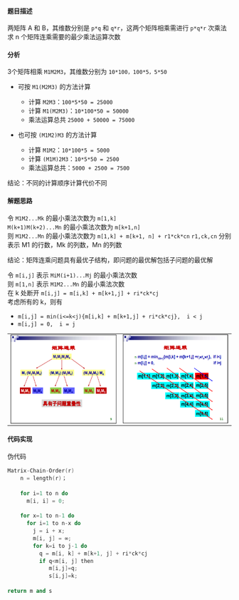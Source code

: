 #### 题目描述

两矩阵 A 和 B，其维数分别是 `p*q` 和 `q*r`，这两个矩阵相乘需进行 `p*q*r` 次乘法  
求 n 个矩阵连乘需要的最少乘法运算次数

#### 分析

3个矩阵相乘 `M1M2M3`，其维数分别为 `10*100，100*5，5*50`

- 可按 `M1(M2M3)` 的方法计算
	- 计算 `M2M3`：`100*5*50 = 25000`
	- 计算 `M1(M2M3)`：`10*100*50 = 50000`
	- 乘法运算总共 `25000 + 50000 = 75000`

- 也可按 `(M1M2)M3` 的方法计算
	- 计算 `M1M2`：`10*100*5 = 5000`
	- 计算 `(M1M)2M3`：`10*5*50 = 2500`
	- 乘法运算总共：`5000 + 2500 = 7500`

结论：不同的计算顺序计算代价不同  

#### 解题思路

令 `M1M2...Mk` 的最小乘法次数为 `m[1,k]`  
`M(k+1)M(k+2)...Mn` 的最小乘法次数为 `m[k+1,n]`  
则 `M1M2...Mn` 的最小乘法次数为 `m[1,k] + m[k+1, n] + r1*ck*cn`
`r1,ck,cn` 分别表示 M1 的行数，Mk 的列数，Mn 的列数  

结论：矩阵连乘问题具有最优子结构，即问题的最优解包括子问题的最优解  

令 `m[i,j]` 表示 `MiM(i+1)...Mj` 的最小乘法次数    
则 `m[1,n]` 表示 `M1M2...Mn` 的最小乘法次数  
在 k 处断开 `m[i,j] = m[i,k] + m[k+1,j] + ri*ck*cj`  
考虑所有的 k，则有  
- `m[i,j] = min(i<=k<j){m[i,k] + m[k+1,j] + ri*ck*cj},  i < j`
- `m[i,j] = 0,  i = j`

<table>
	<td><img src="/Assets/matrix_chain_1.png" width="300" height="200" align="center"></td>
	<td><img src="/Assets/matrix_chain_2.png" width="300" height="200" align="center"></td>
</table>


#### 代码实现

伪代码
```cpp
Matrix-Chain-Order(r)
	n = length(r)；

	for i=1 to n do
	  m[i, i] = 0;

	for x=1 to n-1 do
	  for i=1 to n-x do
		j = i + x;
		m[i, j] = ∞;
		for k=i to j-1 do
		  q = m[i, k] + m[k+1, j] + ri*ck*cj
		  if q<m[i, j] then
			 m[i,j]=q;
			 s[i,j]=k;

return m and s
```
